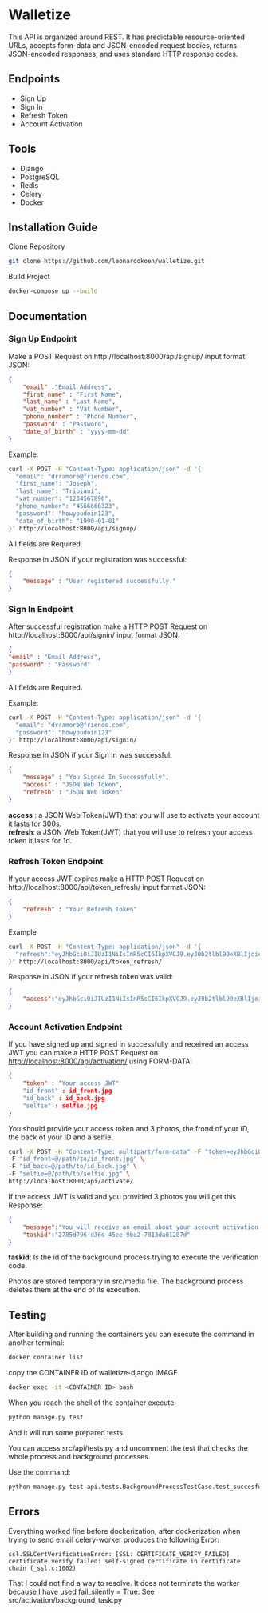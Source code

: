 # Walletize

This API is organized around REST. It has predictable resource-oriented URLs, accepts form-data and JSON-encoded request bodies, returns JSON-encoded responses, and uses standard HTTP response codes.

## Endpoints

- Sign Up  
- Sign In  
- Refresh Token  
- Account Activation

## Tools

- Django
- PostgreSQL  
- Redis
- Celery
- Docker

## Installation Guide

Clone Repository

```bash
git clone https://github.com/leonardokoen/walletize.git
```

Build Project

```bash
docker-compose up --build
```

## Documentation

### Sign Up Endpoint

Make a POST Request on http://localhost:8000/api/signup/ input format JSON:  

```JSON
{
    "email" :"Email Address",
    "first_name" : "First Name",
    "last_name" : "Last Name",
    "vat_number" : "Vat Number",
    "phone_number" : "Phone Number",
    "password" : "Password",
    "date_of_birth" : "yyyy-mm-dd"
}
```

Example:

```bash
curl -X POST -H "Content-Type: application/json" -d '{
  "email": "drramore@friends.com",
  "first_name": "Joseph",
  "last_name": "Tribiani",
  "vat_number": "1234567890",
  "phone_number": "4566666323",
  "password": "howyoudoin123",
  "date_of_birth": "1990-01-01"
}' http://localhost:8000/api/signup/
```

All fields are Required.

Response in JSON if your registration was successful:

```JSON
{
    "message" : "User registered successfully."
}
```

### Sign In Endpoint

After successful registration make a HTTP POST Request on http://localhost:8000/api/signin/ input format JSON:

```JSON
{
"email" : "Email Address",
"password" : "Password"
}
```

All fields are Required.

Example:

```BASH
curl -X POST -H "Content-Type: application/json" -d '{
  "email": "drramore@friends.com",
  "password": "howyoudoin123"
}' http://localhost:8000/api/signin/
```

Response in JSON if your Sign In was successful:

```JSON
{
    "message" : "You Signed In Successfully",
    "access" : "JSON Web Token",
    "refresh" : "JSON Web Token"
}
```

**access** : a JSON Web Token(JWT) that you will use to activate your account it lasts for 300s.  
**refresh**: a  JSON Web Token(JWT) that you will use to refresh your access token it lasts for 1d.

### Refresh Token Endpoint

If your access JWT expires make a HTTP POST Request on http://localhost:8000/api/token_refresh/ input format JSON:

```JSON
{
    "refresh" : "Your Refresh Token"
}
```

Example

```bash
curl -X POST -H "Content-Type: application/json" -d '{
  "refresh":"eyJhbGciOiJIUzI1NiIsInR5cCI6IkpXVCJ9.eyJ0b2tlbl90eXBlIjoicmVmcmVzaCIsImV4cCI6MTY5MTY4ODg4NSwiaWF0IjoxNjkxNjAyNDg1LCJqdGkiOiI5YmNjYzhjZDIxZjg0OGExYjhhZDdmZjI2ODE2MGYyNSIsInVzZXJfaWQiOjV9.KK2FPXl-WMLlfPrtgzLsd1l7I6wOSTYpGIe7ZDp4GV8"
}' http://localhost:8000/api/token_refresh/
```

Response in JSON if your refresh token was valid:

```JSON
{
    "access":"eyJhbGciOiJIUzI1NiIsInR5cCI6IkpXVCJ9.eyJ0b2tlbl90eXBlIjoiYWNjZXNzIiwiZXhwIjoxNjkxNjA0MzcwLCJpYXQiOjE2OTE2MDI0ODUsImp0aSI6ImU5YWM3MTAyODY4ZTQ3NDc4Zjk1NTFjODhiNWFmZjQ4IiwidXNlcl9pZCI6NX0.HN_p1_f3y8DuKN0zm8SZ1S6j-OunGPXVXbUy1f-lv80"
}
```

### Account Activation Endpoint

If you have signed up and signed in successfully and received an access JWT you can make a HTTP POST Request on <http://localhost:8000/api/activation/> using FORM-DATA:

```JSON
{
    "token" : "Your access JWT"
    "id_front" : id_front.jpg
    "id_back" : id_back.jpg
    "selfie" : selfie.jpg
}
```

You should provide your access token and 3 photos, the frond of your ID, the back of your ID and a selfie. 

```bash
curl -X POST -H "Content-Type: multipart/form-data" -F "token=eyJhbGciOiJIUzI1NiIsInR5cCI6IkpXVCJ9.eyJ0b2tlbl90eXBlIjoiYWNjZXNzIiwiZXhwIjoxNjkxNjA0MzcwLCJpYXQiOjE2OTE2MDI0ODUsImp0aSI6ImU5YWM3MTAyODY4ZTQ3NDc4Zjk1NTFjODhiNWFmZjQ4IiwidXNlcl9pZCI6NX0.HN_p1_f3y8DuKN0zm8SZ1S6j-OunGPXVXbUy1f-lv80" \
-F "id_front=@/path/to/id_front.jpg" \
-F "id_back=@/path/to/id_back.jpg" \
-F "selfie=@/path/to/selfie.jpg" \
http://localhost:8000/api/activate/

```

If the access JWT is valid and you provided 3 photos you will get this Response:

```JSON
{
    "message":"You will receive an email about your account activation result",
    "taskid":"2785d796-d36d-45ee-9be2-7813da01287d"
}
```

**taskid**: Is the id of the background process trying to execute the verification code.

Photos are stored temporary in src/media file. The background process deletes them at the end of its execution.

## Testing

After building and running the containers you can execute the command in another terminal:

```bash
docker container list
```

copy the CONTAINER ID of walletize-django IMAGE

```bash
docker exec -it <CONTAINER ID> bash
```

When you reach the shell of the container execute

```bash
python manage.py test
```

And it will run some prepared tests.

You can access src/api/tests.py and uncomment the test that checks the whole process and background processes.  

Use the command:

```bash
python manage.py test api.tests.BackgroundProcessTestCase.test_succesful_token_verification_and_uploading_pictures
```

## Errors

Everything worked fine before dockerization, after dockerization when trying to send email celery-worker produces the following Error:

```error
ssl.SSLCertVerificationError: [SSL: CERTIFICATE_VERIFY_FAILED] certificate verify failed: self-signed certificate in certificate chain (_ssl.c:1002)
```

That I could not find a way to resolve. It does not terminate the worker because I have used fail_silently = True. See src/activation/background_task.py
